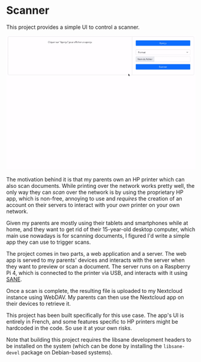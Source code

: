 # Scanner

This project provides a simple UI to control a scanner.

![Demo](/screenshots/demo.gif)

The motivation behind it is that my parents own an HP printer which can
also scan documents. While printing over the network works pretty well,
the only way they can _scan_ over the network is by using the proprietary
HP app, which is non-free, annoying to use and _requires_ the creation of
an account on their servers to interact with your _own_ printer on your
own network.

Given my parents are mostly using their tablets and smartphones while at
home, and they want to get rid of their 15-year-old desktop computer, which
main use nowadays is for scanning documents, I figured I'd write a simple
app they can use to trigger scans.

The project comes in two parts, a web application and a server. The web app
is served to my parents' devices and interacts with the server when they
want to preview or scan a document. The server runs on a Raspberry Pi 4,
which is connected to the printer via USB, and interacts with it using
[SANE](http://www.sane-project.org/).

Once a scan is complete, the resulting file is uploaded to my Nextcloud
instance using WebDAV. My parents can then use the Nextcloud app on their
devices to retrieve it.

This project has been built specifically for this use case. The app's UI
is entirely in French, and some features specific to HP printers might be
hardcoded in the code. So use it at your own risks.

Note that building this project requires the libsane development headers to
be installed on the system (which can be done  by installing the `libsane-devel`
package on Debian-based systems).
